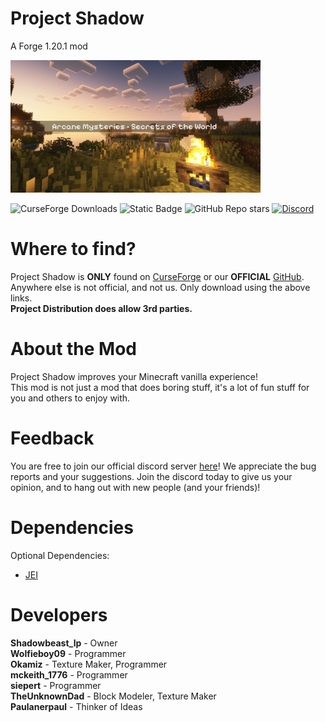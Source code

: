 # Project Shadow
A Forge 1.20.1 mod

![Project Shadow Icon](https://raw.githubusercontent.com/TheshadowLP/Forge-Shadow-1.20.1/main/long_logo.png)

![CurseForge Downloads](https://img.shields.io/curseforge/dt/996245)
![Static Badge](https://img.shields.io/badge/Official_Github-%2520?color=46cfb3&link=https%3A%2F%2Fgithub.com%2FTheshadowLP%2FForge-Shadow-1.20.1)
![GitHub Repo stars](https://img.shields.io/github/stars/TheshadowLP/Forge-Shadow-1.20.1)
<a href="https://discord.gg/nkTkMsBDmg" rel="nofollow"><img src="https://img.shields.io/discord/1188804461762723891?color=5865f2&label=Discord&style=flat" alt="Discord"></a>

# Where to find?
Project Shadow is **ONLY** found on
[CurseForge](https://legacy.curseforge.com/minecraft/mc-mods/projectshadow)
or our **OFFICIAL** [GitHub](https://github.com/TheshadowLP/Forge-Shadow-1.20.1).
Anywhere else is not official, and not us. Only download using the above links. <br>
**Project Distribution does allow 3rd parties.**

# About the Mod
Project Shadow improves your Minecraft vanilla experience! <br>
This mod is not just a mod that does boring stuff, it's a lot of fun stuff for you and others to enjoy with.

# Feedback
You are free to join our official discord server [here](https://discord.gg/nkTkMsBDmg)! We appreciate the bug reports and your suggestions. Join the discord today to give us your opinion, and to hang out with new people (and your friends)!


# Dependencies
Optional Dependencies:
- [JEI](https://www.curseforge.com/minecraft/mc-mods/jei/files/all?page=1&pageSize=20&version=1.20.1&gameVersionTypeId=1) 


# Developers
**Shadowbeast_lp** - Owner <br>
**Wolfieboy09** - Programmer <br>
**Okamiz** - Texture Maker, Programmer <br>
**mckeith_1776** - Programmer <br>
**siepert** - Programmer <br>
**TheUnknownDad** - Block Modeler, Texture Maker <br>
**Paulanerpaul** - Thinker of Ideas <br>

